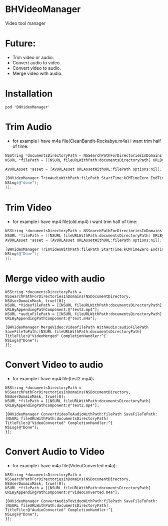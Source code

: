 # BHVideoManager
Video tool manager

# Future:
- Trim video or audio.
- Convert audio to video.
- Convert video to audio.
- Merge video with audio.

# Installation
```shell
pod 'BHVideoManager'
```

# Trim Audio

- for example i have m4a file(CleanBandit-Rockabye.m4a) i want trim half of time:
 ``` objective-c
 NSString *documentsDirectoryPath = NSSearchPathForDirectoriesInDomains(NSDocumentDirectory, NSUserDomainMask, true)[0];
 NSURL *filePath = [[NSURL fileURLWithPath:documentsDirectoryPath] URLByAppendingPathComponent:@"CleanBandit-Rockabye.m4a"];
 
 AVURLAsset *asset = [AVURLAsset URLAssetWithURL:filePath options:nil];
 
 [BHVideoManager TrimAudioWithPath:filePath StartTime:kCMTimeZero EndTime:CMTimeMake(asset.duration.value /2, asset.duration.timescale) SaveFileToPath:[NSURL fileURLWithPath:documentsDirectoryPath] TitleFile:@"test" CompletionHandler:^{
 NSLog(@"done");
 }];
```


# Trim Video

- for example i have mp4 file(old.mp4) i want trim half of time:
``` objective-c
NSString *documentsDirectoryPath = NSSearchPathForDirectoriesInDomains(NSDocumentDirectory, NSUserDomainMask, true)[0];
NSURL *filePath = [[NSURL fileURLWithPath:documentsDirectoryPath] URLByAppendingPathComponent:@"old.mp4"];
AVURLAsset *asset = [AVURLAsset URLAssetWithURL:filePath options:nil];

[BHVideoManager TrimVideoWithPath:filePath StartTime:kCMTimeZero EndTime:CMTimeMake(asset.duration.value/2, asset.duration.timescale) SaveFileToPath:[NSURL fileURLWithPath:documentsDirectoryPath] TitleFile:@"test2" CompletionHandler:^{
NSLog(@"Done");
}];
```

# Merge video with audio
``` objecive-c
NSString *documentsDirectoryPath = NSSearchPathForDirectoriesInDomains(NSDocumentDirectory, NSUserDomainMask, true)[0];
NSURL *VideofilePath = [[NSURL fileURLWithPath:documentsDirectoryPath] URLByAppendingPathComponent:@"test2.mp4"];
NSURL *audioFilePath = [[NSURL fileURLWithPath:documentsDirectoryPath] URLByAppendingPathComponent:@"test.m4a"];

[BHVideoManager MergeVideo:VideofilePath WithAudio:audioFilePath SaveFileToPath:[NSURL fileURLWithPath:documentsDirectoryPath] TitleFile:@"VideoMerged" CompletionHandler:^{
NSLog(@"Done");
}];
```


# Convert Video to audio

- for example i have mp4 file(test2.mp4):
``` objecive-c
NSString *documentsDirectoryPath = NSSearchPathForDirectoriesInDomains(NSDocumentDirectory, NSUserDomainMask, true)[0];
NSURL *filePath = [[NSURL fileURLWithPath:documentsDirectoryPath] URLByAppendingPathComponent:@"test2.mp4"];

[BHVideoManager ConvertVideoToAudioWithPath:filePath SaveFileToPath:[NSURL fileURLWithPath:documentsDirectoryPath] TitleFile:@"VideoConverted" CompletionHandler:^{
NSLog(@"Done");
}];
```

# Convert Audio to Video

- for example i have m4a file(VideoConverted.m4a):
``` objecive-c
NSString *documentsDirectoryPath = NSSearchPathForDirectoriesInDomains(NSDocumentDirectory, NSUserDomainMask, true)[0];
NSURL *filePath = [[NSURL fileURLWithPath:documentsDirectoryPath] URLByAppendingPathComponent:@"VideoConverted.m4a"];

[BHVideoManager ConvertAudioToVideoWithPath:filePath SaveFileToPath:[NSURL fileURLWithPath:documentsDirectoryPath] TitleFile:@"AudioConverted" CompletionHandler:^{
NSLog(@"Done");
}];
```
